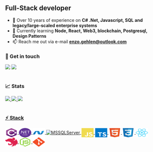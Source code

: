 ## Full-Stack developer

- 🔭 Over 10 years of experience on **C# .Net, Javascript, SQL and legacy/large-scaled enterprise systems**
- 🌱 Currently learning **Node, React, Web3, blockchain, Postgresql, Design Patterns**
- 📫 Reach me out via e-mail **enzo.gehlen@outlook.com**

### 📨 Get in touch

<div>
  <a href="mailto:enzo.gehlen@outlook.com" target="_blank"><img src="https://img.shields.io/badge/Microsoft_Outlook-0078D4?style=for-the-badge&logo=microsoft-outlook&logoColor=white"/></a>
  <a href="https://www.linkedin.com/in/enzohenriquegehlen/" target="_blank"><img src="https://img.shields.io/badge/linkedin-%230077B5.svg?style=for-the-badge&logo=linkedin&logoColor=white"></a> 
</div>

<br>

### 📈 Stats

<div>
    <a href="https://github.com/egehlen">
    <img height="180em" src="https://github-readme-stats.vercel.app/api?username=egehlen&show_icons=true&include_all_commits=true&count_private=true"/>
    <img height="180em" src="https://github-readme-stats.vercel.app/api/top-langs/?username=egehlen&layout=compact&langs_count=7"/>
    <img height="230em" src="https://github-profile-summary-cards.vercel.app/api/cards/profile-details?username=egehlen&border_color=fff"/>
</div>

<br>

### ⚡ Stack
  
<div style="display: inline_block">
    <img align="center" alt="CSharp" height="30" width="40" src="https://raw.githubusercontent.com/devicons/devicon/master/icons/csharp/csharp-original.svg" />
    <img align="center" alt="DotNetCore" height="30" width="40" src="https://raw.githubusercontent.com/devicons/devicon/master/icons/dotnetcore/dotnetcore-original.svg" />
    <img align="center" alt="DotNetFramework" height="30" width="40" src="https://raw.githubusercontent.com/devicons/devicon/master/icons/dot-net/dot-net-original.svg" />
    <img align="center" alt="MSSQLServer" height="30" width="40" src="https://www.svgrepo.com/show/303229/microsoft-sql-server-logo.svg"/>
    <img align="center" alt="Javascript" height="30" width="40" src="https://raw.githubusercontent.com/devicons/devicon/master/icons/javascript/javascript-plain.svg" />
    <img align="center" alt="Typescript" height="30" width="40" src="https://raw.githubusercontent.com/devicons/devicon/master/icons/typescript/typescript-plain.svg" />
    <img align="center" alt="HTML" height="30" width="40" src="https://raw.githubusercontent.com/devicons/devicon/master/icons/html5/html5-original.svg" />
    <img align="center" alt="CSS" height="30" width="40" src="https://raw.githubusercontent.com/devicons/devicon/master/icons/css3/css3-original.svg" />
    <img align="center" alt="React" height="30" width="40" src="https://raw.githubusercontent.com/devicons/devicon/master/icons/react/react-original.svg" />
    <img align="center" alt="NestJS" height="30" width="40" src="https://raw.githubusercontent.com/devicons/devicon/master/icons/nestjs/nestjs-plain.svg" />
    <img align="center" alt="Node" height="30" width="40" src="https://raw.githubusercontent.com/devicons/devicon/master/icons/nodejs/nodejs-original.svg" />
    <img align="center" alt="Git" height="30" width="40" src="https://raw.githubusercontent.com/devicons/devicon/master/icons/git/git-original.svg" />
</div>
